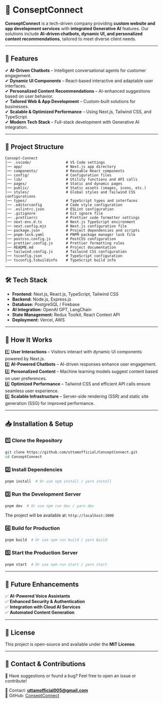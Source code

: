 
# 🚀 ConseptConnect  

**ConseptConnect** is a tech-driven company providing **custom website and app development services** with **integrated Generative AI** features. Our solutions include **AI-driven chatbots, dynamic UI, and personalized content recommendations**, tailored to meet diverse client needs.

---

## 📌 Features  

✔ **AI-Driven Chatbots** – Intelligent conversational agents for customer engagement.  
✔ **Dynamic UI Components** – React-based interactive and adaptable user interfaces.  
✔ **Personalized Content Recommendations** – AI-enhanced suggestions based on user behavior.  
✔ **Tailored Web & App Development** – Custom-built solutions for businesses.  
✔ **Scalable & Optimized Performance** – Using Next.js, Tailwind CSS, and TypeScript.  
✔ **Modern Tech Stack** – Full-stack development with Generative AI integration.  

---

## 📂 Project Structure  

```
Consept-Connect
│── .vscode/                # VS Code settings
│── app/                    # Next.js app directory
│── components/             # Reusable React components
│── config/                 # Configuration files
│── lib/                    # Utility functions and API calls
│── pages/                  # Static and dynamic pages
│── public/                 # Static assets (images, icons, etc.)
│── styles/                 # Global styles and Tailwind CSS configurations
│── types/                  # TypeScript types and interfaces
│── .editorconfig           # Code style configuration
│── .eslintrc.json          # ESLint configuration
│── .gitignore              # Git ignore file
│── .prettierrc             # Prettier code formatter settings
│── next-env.d.ts           # Next.js TypeScript environment
│── next.config.mjs         # Next.js configuration file
│── package.json            # Project dependencies and scripts
│── pnpm-lock.yaml          # PNPM package manager lock file
│── postcss.config.js       # PostCSS configuration
│── prettier.config.js      # Prettier formatting rules
│── README.md               # Project documentation
│── tailwind.config.js      # Tailwind CSS configuration
│── tsconfig.json           # TypeScript configuration
│── tsconfig.tsbuildinfo    # TypeScript build info
```

---

## 🛠️ Tech Stack  

- **Frontend:** Next.js, React.js, TypeScript, Tailwind CSS  
- **Backend:** Node.js, Express.js  
- **Database:** PostgreSQL / Firebase  
- **AI Integration:** OpenAI GPT, LangChain  
- **State Management:** Redux Toolkit, React Context API  
- **Deployment:** Vercel, AWS  

---

## 📖 How It Works  

1️⃣ **User Interactions** – Visitors interact with dynamic UI components powered by Next.js.  
2️⃣ **AI-Powered Chatbots** – AI-driven responses enhance user engagement.  
3️⃣ **Personalized Content** – Machine learning models suggest content based on user preferences.  
4️⃣ **Optimized Performance** – Tailwind CSS and efficient API calls ensure seamless user experience.  
5️⃣ **Scalable Infrastructure** – Server-side rendering (SSR) and static site generation (SSG) for improved performance.  

---

## 📥 Installation & Setup  

### 1️⃣ Clone the Repository  
```bash
git clone https://github.com/uttamofficial/ConseptConnect.git
cd ConseptConnect
```

### 2️⃣ Install Dependencies  
```bash
pnpm install  # Or use npm install / yarn install
```

### 3️⃣ Run the Development Server  
```bash
pnpm dev  # Or use npm run dev / yarn dev
```
The project will be available at: `http://localhost:3000`

### 4️⃣ Build for Production  
```bash
pnpm build  # Or use npm run build / yarn build
```

### 5️⃣ Start the Production Server  
```bash
pnpm start  # Or use npm run start / yarn start
```

---

## 🚀 Future Enhancements  

✅ **AI-Powered Voice Assistants**  
✅ **Enhanced Security & Authentication**  
✅ **Integration with Cloud AI Services**  
✅ **Automated Content Generation**  

---

## 📜 License  

This project is open-source and available under the **MIT License**.  

---

## 📩 Contact & Contributions  

💬 Have suggestions or found a bug? Feel free to open an issue or contribute!  

📧 Contact: **uttamofficial005@gmail.com**  
🔗 GitHub: [ConseptConnect](https://github.com/uttamofficial/ConseptConnect.git)  

